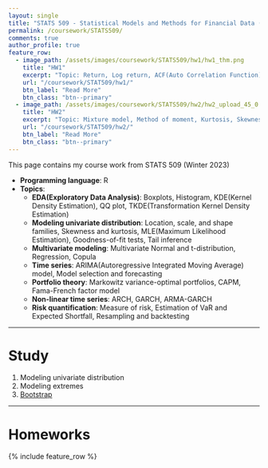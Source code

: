 ```yaml
---
layout: single
title: "STATS 509 - Statistical Models and Methods for Financial Data (In progress)"
permalink: /coursework/STATS509/
comments: true
author_profile: true
feature_row:
  - image_path: /assets/images/coursework/STATS509/hw1/hw1_thm.png
    title: "HW1"
    excerpt: "Topic: Return, Log return, ACF(Auto Correlation Function), QQ plot, VaR(Value at Risk), Coupon bond"
    url: "/coursework/STAT509/hw1/"
    btn_label: "Read More"
    btn_class: "btn--primary"	
  - image_path: /assets/images/coursework/STATS509/hw2/hw2_upload_45_0.png
    title: "HW2"
    excerpt: "Topic: Mixture model, Method of moment, Kurtosis, Skewness, KDE(Kernal Density Estimator), MLE(Maximum Likelihood Estimation)"
    url: "/coursework/STAT509/hw2/"
    btn_label: "Read More"
    btn_class: "btn--primary"	
---
```


This page contains my course work from STATS 509 (Winter 2023)

- **Programming language**: R
- **Topics**: 
    - **EDA(Exploratory Data Analysis)**: Boxplots, Histogram, KDE(Kernel Density Estimation), QQ plot, TKDE(Transformation Kernel Density Estimation)
    - **Modeling univariate distribution**: Location, scale, and shape families, Skewness and kurtosis, MLE(Maximum Likelihood Estimation), Goodness-of-fit tests, Tail inference
    - **Multivariate modeling**: Multivariate Normal and t-distribution, Regression, Copula
    - **Time series**: ARIMA(Autoregressive Integrated Moving Average) model, Model selection and forecasting
    - **Portfolio theory**: Markowitz variance-optimal portfolios, CAPM, Fama-French factor model
    - **Non-linear time series**: ARCH, GARCH, ARMA-GARCH
    - **Risk quantification**: Measure of risk, Estimation of VaR and Expected Shortfall, Resampling and backtesting 
    
***

# Study

1. Modeling univariate distribution 
2. Modeling extremes 
3. [Bootstrap](https://junwoo-data.github.io/coursework/STATS509/study/bootstrap/)

***

# Homeworks

{% include feature_row %}